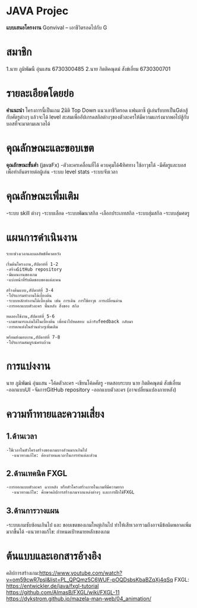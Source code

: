 # JAVA Projec
**แบบเสนอโครงงาน**
Gonvival – เอาชีวิตรอดไปกับ G

# สมาชิก
1.นาย ภูมิพัฒนื อุ่นแสน 6730300485 
2.นาย กิตติคณุตม์ สังข์เอี่ยม 6730300701

# รายละเอียดโดยย่อ
**คำแนะนำ**
โครงการนี้เป็นเกม 2มิติ Top Down แนวเอาชีวิตรอด แฟนตาซี ผู้เล่นรับบทเป็นGต่อสู้กับศัตรูต่างๆ แล้วจะได้ level สะสมเพื่ออัปเกรดสกิลต่างๆของตัวละครให้มีความแกร่งมากพอไปสู้กับบอสที่จะมาตามเลเวลได้

# คุณลักษณะและขอบเขต
**คุณลักษณะขั้นต่ำ**
(javaFx)
-ตัวละครเคลื่อนที่ได้ ควบคุมได้4ทิศทาง ใช้อาวุธได้ 
-มีศัตรูและบอสเพื่อทำอันตรายต่อผู้เล่น
-ระบบ level stats
-ระบบจับเวลา

# คุณลักษณะเพิ่มเติม
-ระบบ skill ต่างๆ
-ระบบเลือด
-ระบบพัฒนาสกิล
-เลือกประเภทสกิล
-ระบบสุ่มสกิล
-ระบบสุ่มศตรู

# แผนการดำเนินงาน
```
ระยะช่วงเวลาและผลลัพธ์ที่คาดหวัง

เริ่มต้นโครงงาน,สัปดาห์ที่ 1-2
-สร้างGitHub repository
-มีแผนงานของเกม
-แบ่งหน้าที่รับผิดชอบของแต่ละคน

สร้างต้นแบบ,สัปดาห์ที่ 3-4
-โปรแกรมทำงานได้เบื้องต้น
-ระบบหลักทำงานได้เบื้องต้น เช่น การเดิน การใช้อาวุธ การเปลี่ยนด่าน
-การออกแบบตัวละคร พื้นหลัง สิ่งของ สกิล

ทดลองใช้งาน,สัปดาห์ที่ 5-6
-เกมสามารถเล่นได้ในเบื้องต้น เพื่อนำไปทดสอบ แล้วรับfeedback กลับมา
-การตกแต่งในส่วนต่างๆเพิ่มเติม

พร้อมส่งมอบงาน,สัปดาห์ที่ 7-8
-โปรแกรมสมบูรณ์ครบถ้วน
```

# การแบ่งงาน
นาย ภูมิพัฒน์ อุ่นแสน
    -โค้ดตัวละคร
    -เขียนโค้ดศัตรู
    -ทดสอบระบบ
นาย กิตติคณุตม์ สังข์เอี่ยม
    -ออกแบบUI
    -จัดการGitHub repository
    -ออกแบบตัวละคร
(อาจเปลี่ยนแปลงภายหลัง)

# ความท้าทายและความเสี่ยง
## 1.ด้านเวลา
    -ใช้เวลาในตัวโครงสร้างของเกมบางส่วนมากเกินไป
      -แนวทางแก้ไข: ต้องกำหนดเวลาในการทำแต่ละส่วน
## 2.ด้านเทคนิค FXGL
    -การออกแบบตัวละคร ฉากหลัง หรือตัวโครงสร้างภายในเกมที่มีความยาก
      -แนวทางแก้ไข: ศึกษาคลิปการสร้างเกมจากแหล่งต่างๆ และการฝึกใช้FXGL
## 3.ด้านการวางแผน 
  -ระบบเกมซับซ้อนเกินไป และ ขอบเขตของเกมใหญ่เกินไป ทำให้เสียเวลารวมถึงอาจมีข้อผิดพลาดเพิ่มมากขึ้นได้
        -แนวทางแก้ไข: กำหนดเป้าหมายหลักของเกม

# ต้นแบบและเอกสารอ้างอิง
คลิปการสร้างเกม:https://www.youtube.com/watch?v=om59cwR7psI&list=PL_QPQmz5C6WUF-pOQDsbsKbaBZqXj4qSq
FXGL: https://entwickler.de/java/fxgl-tutorial 
        https://github.com/AlmasB/FXGL/wiki/FXGL-11
        https://dykstrom.github.io/mazela-man-web/04_animation/

